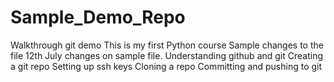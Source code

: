 # Sample_Demo_Repo
Walkthrough git demo
This is my first Python course
Sample changes to the file
12th July changes on sample file.
Understanding github and git
Creating a git repo
Setting up ssh keys
Cloning a repo
Committing and pushing to git
